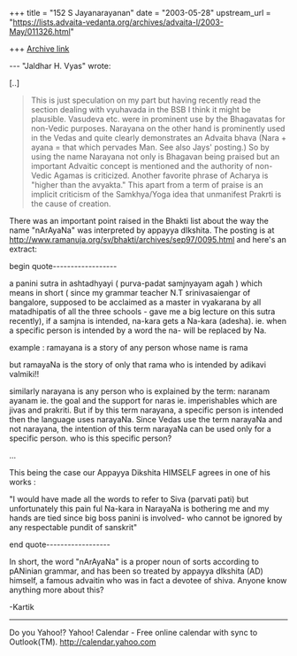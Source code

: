 +++
title = "152 S Jayanarayanan"
date = "2003-05-28"
upstream_url = "https://lists.advaita-vedanta.org/archives/advaita-l/2003-May/011326.html"

+++
[Archive link](https://lists.advaita-vedanta.org/archives/advaita-l/2003-May/011326.html)

--- "Jaldhar H. Vyas" <jaldhar at braincells.com> wrote:

[..]

> This is just speculation on my part but having
> recently read the section
> dealing with vyuhavada in the BSB I think it might
> be plausible.
> Vasudeva etc. were in prominent use by the
> Bhagavatas for non-Vedic
> purposes.  Narayana on the other hand is prominently
> used in the Vedas and
> quite clearly demonstrates an Advaita bhava (Nara +
> ayana = that which
> pervades Man.  See also Jays' posting.)  So by using
> the name Narayana not
> only is Bhagavan being praised but an important
> Advaitic concept is
> mentioned and the authority of non-Vedic Agamas is
> criticized.  Another
> favorite phrase of Acharya is "higher than the
> avyakta." This apart from a
> term of praise is an implicit criticism of the
> Samkhya/Yoga idea that
> unmanifest Prakrti is the cause of creation.
> 

There was an important point raised in the Bhakti list
about the way the name "nArAyaNa" was interpreted by
appayya dIkshita. The posting is at
http://www.ramanuja.org/sv/bhakti/archives/sep97/0095.html
and here's an extract:

begin quote------------------

a panini sutra in ashtadhyayi ( purva-padat samjnyayam
agah ) which means in short ( since my grammar teacher
N.T srinivasaiengar of bangalore, supposed to be
acclaimed as a master in vyakarana  by all
matadhipatis of all the three  schools - gave me a big
lecture on  this sutra recently), if a samjna is
intended, na-kara gets a Na-kara (adesha). ie. when a
specific person is intended  by a word the na- will be
replaced by Na.

example : ramayana is a story of any person whose name
 is  rama

but ramayaNa is the story of only that rama  who is
intended by adikavi valmiki!!

similarly narayana is any person  who is  explained by
the term: naranam ayanam ie. the goal and the support
for naras ie.  imperishables which are jivas and
prakriti.  But if by this term narayana,  a specific
person is intended  then the language uses narayaNa. 
Since Vedas use the term narayaNa and not narayana, 
the  intention of this term narayaNa can be used only
for a specific person.  who is this specific person?

...

This being the case our Appayya Dikshita HIMSELF
agrees in one of his works :

"I would have made all the words to refer to Siva
(parvati pati)  but unfortunately this pain ful
Na-kara in NarayaNa is bothering me and my hands are
tied since big boss panini is involved- who cannot be
ignored by any respectable pundit of sanskrit"

end quote------------------

In short, the word "nArAyaNa" is a proper noun of
sorts according to pANinian grammar, and has been so
treated by appayya dIkshita (AD) himself, a famous
advaitin who was in fact a devotee of shiva. Anyone
know anything more about this?

-Kartik

__________________________________
Do you Yahoo!?
Yahoo! Calendar - Free online calendar with sync to Outlook(TM).
http://calendar.yahoo.com

